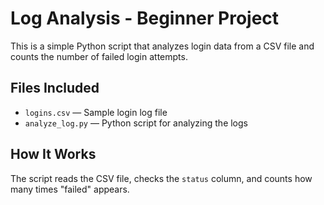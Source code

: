 # Log Analysis - Beginner Project

This is a simple Python script that analyzes login data from a CSV file and counts the number of failed login attempts.

## Files Included
- `logins.csv` — Sample login log file
- `analyze_log.py` — Python script for analyzing the logs

## How It Works
The script reads the CSV file, checks the `status` column, and counts how many times "failed" appears. 
